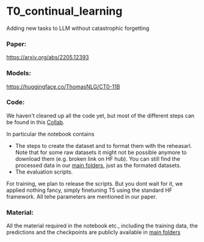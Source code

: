 # T0_continual_learning
Adding new tasks to LLM without catastrophic forgetting 

### Paper: 
https://arxiv.org/abs/2205.12393

### Models:
https://huggingface.co/ThomasNLG/CT0-11B

### Code:
We haven't cleaned up all the code yet, but most of the different steps can be found in this [Collab](https://colab.research.google.com/drive/1Wp2mk5Dbzw5PAGcMOuuE_xB-6gFV0800#scrollTo=AIGI4ahyrD2s).

In particular the notebook contains 
* The steps to create the dataset and to format them with the reheasarl. Note that for some raw datasets it might not be possible anymore to download them (e.g. broken link on HF hub). You can still find the processed data in our [main folders](https://drive.google.com/drive/folders/1aQmnPmYGoQIYPK5jgbv4K4PXYYNwqisH?usp=sharing), just as the formated datasets. 
* The evaluation scripts.

For training, we plan to release the scripts. But you dont wait for it, we applied nothing fancy, simply finetuning T5 using the standard HF framework. All tehe parameters are mentioned in our paper. 

### Material:
All the material required in the notebook etc., including the training data, the predictions and the checkpoints are publicly available in [main folders](https://drive.google.com/drive/folders/1aQmnPmYGoQIYPK5jgbv4K4PXYYNwqisH?usp=sharing)

